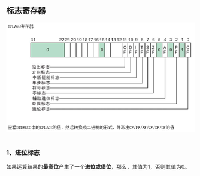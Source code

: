 ## 标志寄存器

<div align="center"> <img src="../images/eflags//_1_eflags.png" width=""/> </div><br>

### 1、进位标志
如果运算结果的**最高位**产生了一个**进位或借位**，那么，其值为1，否则其值为0。